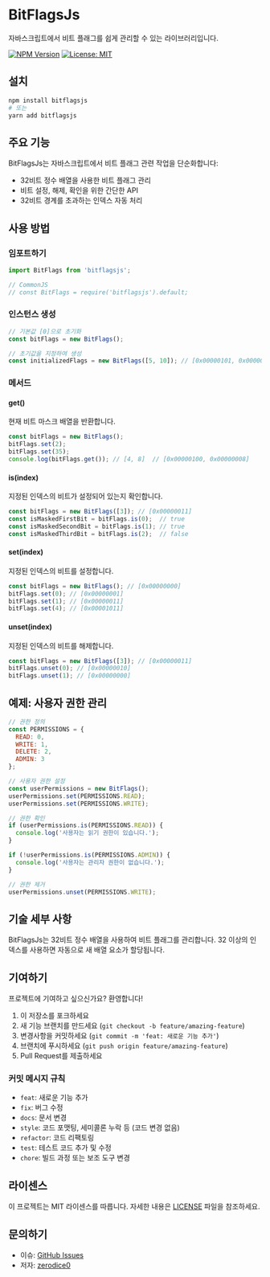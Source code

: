# BitFlagsJs

자바스크립트에서 비트 플래그를 쉽게 관리할 수 있는 라이브러리입니다.

[![NPM Version](https://img.shields.io/npm/v/bitflagsjs.svg)](https://www.npmjs.com/package/bitflagsjs)
[![License: MIT](https://img.shields.io/badge/License-MIT-yellow.svg)](https://opensource.org/licenses/MIT)

## 설치

```bash
npm install bitflagsjs
# 또는
yarn add bitflagsjs
```

## 주요 기능

BitFlagsJs는 자바스크립트에서 비트 플래그 관련 작업을 단순화합니다:
- 32비트 정수 배열을 사용한 비트 플래그 관리
- 비트 설정, 해제, 확인을 위한 간단한 API
- 32비트 경계를 초과하는 인덱스 자동 처리

## 사용 방법

### 임포트하기

```javascript
import BitFlags from 'bitflagsjs';

// CommonJS
// const BitFlags = require('bitflagsjs').default;
```

### 인스턴스 생성

```javascript
// 기본값 [0]으로 초기화
const bitFlags = new BitFlags();

// 초기값을 지정하여 생성
const initializedFlags = new BitFlags([5, 10]); // [0x00000101, 0x00000a00]
```

### 메서드

#### get()

현재 비트 마스크 배열을 반환합니다.

```javascript
const bitFlags = new BitFlags();
bitFlags.set(2);
bitFlags.set(35);
console.log(bitFlags.get()); // [4, 8]  // [0x00000100, 0x00000008]
```

#### is(index)

지정된 인덱스의 비트가 설정되어 있는지 확인합니다.

```javascript
const bitFlags = new BitFlags([3]); // [0x00000011]
const isMaskedFirstBit = bitFlags.is(0);  // true
const isMaskedSecondBit = bitFlags.is(1); // true
const isMaskedThirdBit = bitFlags.is(2);  // false
```

#### set(index)

지정된 인덱스의 비트를 설정합니다.

```javascript
const bitFlags = new BitFlags(); // [0x00000000]
bitFlags.set(0); // [0x00000001]
bitFlags.set(1); // [0x00000011]
bitFlags.set(4); // [0x00001011]
```

#### unset(index)

지정된 인덱스의 비트를 해제합니다.

```javascript
const bitFlags = new BitFlags([3]); // [0x00000011]
bitFlags.unset(0); // [0x00000010]
bitFlags.unset(1); // [0x00000000]
```

## 예제: 사용자 권한 관리

```javascript
// 권한 정의
const PERMISSIONS = {
  READ: 0,
  WRITE: 1,
  DELETE: 2,
  ADMIN: 3
};

// 사용자 권한 설정
const userPermissions = new BitFlags();
userPermissions.set(PERMISSIONS.READ);
userPermissions.set(PERMISSIONS.WRITE);

// 권한 확인
if (userPermissions.is(PERMISSIONS.READ)) {
  console.log('사용자는 읽기 권한이 있습니다.');
}

if (!userPermissions.is(PERMISSIONS.ADMIN)) {
  console.log('사용자는 관리자 권한이 없습니다.');
}

// 권한 제거
userPermissions.unset(PERMISSIONS.WRITE);
```

## 기술 세부 사항

BitFlagsJs는 32비트 정수 배열을 사용하여 비트 플래그를 관리합니다. 32 이상의 인덱스를 사용하면 자동으로 새 배열 요소가 할당됩니다.

## 기여하기

프로젝트에 기여하고 싶으신가요? 환영합니다!

1. 이 저장소를 포크하세요
2. 새 기능 브랜치를 만드세요 (`git checkout -b feature/amazing-feature`)
3. 변경사항을 커밋하세요 (`git commit -m 'feat: 새로운 기능 추가'`)
4. 브랜치에 푸시하세요 (`git push origin feature/amazing-feature`)
5. Pull Request를 제출하세요

### 커밋 메시지 규칙

- `feat`: 새로운 기능 추가
- `fix`: 버그 수정
- `docs`: 문서 변경
- `style`: 코드 포맷팅, 세미콜론 누락 등 (코드 변경 없음)
- `refactor`: 코드 리팩토링
- `test`: 테스트 코드 추가 및 수정
- `chore`: 빌드 과정 또는 보조 도구 변경

## 라이센스

이 프로젝트는 MIT 라이센스를 따릅니다. 자세한 내용은 [LICENSE](LICENSE) 파일을 참조하세요.

## 문의하기

- 이슈: [GitHub Issues](https://github.com/zerodice0/bitFlagsJs/issues)
- 저자: [zerodice0](https://github.com/zerodice0) 